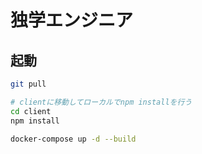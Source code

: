 # 独学エンジニア

## 起動

```bash
git pull

# clientに移動してローカルでnpm installを行う
cd client
npm install

docker-compose up -d --build
```
